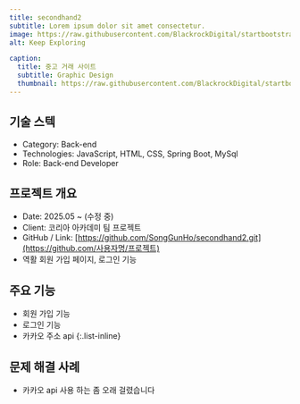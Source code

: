 ```yaml
---
title: secondhand2
subtitle: Lorem ipsum dolor sit amet consectetur.
image: https://raw.githubusercontent.com/BlackrockDigital/startbootstrap-agency/master/src/assets/img/portfolio/02-full.jpg
alt: Keep Exploring

caption:
  title: 중고 거래 사이트
  subtitle: Graphic Design
  thumbnail: https://raw.githubusercontent.com/BlackrockDigital/startbootstrap-agency/master/src/assets/img/portfolio/02-thumbnail.jpg
---
```

## 기술 스텍 
- Category: Back-end
- Technologies: JavaScript, HTML, CSS, Spring Boot, MySql
- Role: Back-end Developer

## 프로젝트 개요

- Date: 2025.05 ~ (수정 중)
- Client: 코리아 아카데미 팀 프로젝트
- GitHub / Link: [https://github.com/SongGunHo/secondhand2.git](https://github.com/사용자명/프로젝트)
- 역활 회원 가입 페이지, 로그인 기능

## 주요 기능
- 회원 가입 기능
- 로그인 기능
- 카카오 주소 api
  {:.list-inline}

## 문제 해결 사례
- 카카오 api 사용 하는 좀 오래 걸렸습니다
